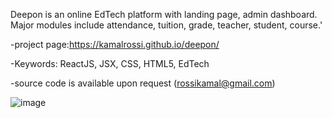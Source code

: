 Deepon is an online EdTech platform with landing page, admin dashboard. Major modules include attendance, tuition, grade, teacher, student, course.'

-project page:https://kamalrossi.github.io/deepon/

-Keywords: ReactJS, JSX, CSS, HTML5, EdTech

-source code is available upon request (rossikamal@gmail.com)

![image](https://user-images.githubusercontent.com/14850405/176707098-82d864e2-ac48-4442-a0e1-12f14f4713ea.png)

